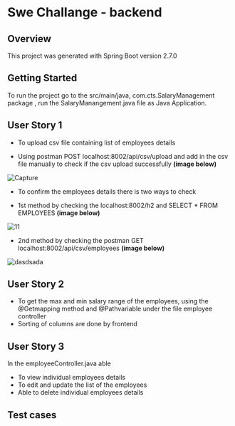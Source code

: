 # Swe Challange - backend

## Overview

This project was generated with Spring Boot version 2.7.0

## Getting Started 

To run the project go to the src/main/java, com.cts.SalaryManagement package , run the SalaryManangement.java file as Java Application.

## User Story 1 

- To upload csv file containing list of employees details 

- Using postman POST localhost:8002/api/csv/upload and add in the csv file manually to check if the csv upload successfully **(image below)**

![Capture](https://user-images.githubusercontent.com/71129999/174008245-5fd0b790-dc75-45bc-828f-f723925189fd.PNG)


- To confirm the employees details there is two ways to check 

- 1st method by checking the localhost:8002/h2 and SELECT * FROM EMPLOYEES **(image below)**

![11](https://user-images.githubusercontent.com/71129999/174016479-b1c4435a-6792-4801-8433-74a61b4c4b93.PNG)

- 2nd method by checking the postman GET localhost:8002/api/csv/employees **(image below)**

![dasdsada](https://user-images.githubusercontent.com/71129999/174016788-bd98f240-a1e6-469a-887f-2b16775cbe9d.PNG)

## User Story 2 

- To get the max and min salary range of the employees, using the @Getmapping method and @Pathvariable under the file employee controller
- Sorting of columns are done by frontend 

## User Story 3 

In the employeeController.java able
- To view individual employees details 
- To edit and update the list of the employees 
- Able to delete individual employees details

## Test cases 

